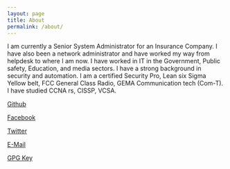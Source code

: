 ```yaml
---
layout: page
title: About
permalink: /about/
---
```

I am currently a Senior System Administrator for an Insurance Company. I have also been a network administrator and have worked my way from helpdesk to where I am now. I have worked in IT in the Government, Public safety, Education, and media sectors. I have a strong background in security and automation. I am a certified Security Pro, Lean six Sigma Yellow belt, FCC General Class Radio, GEMA Communication tech (Com-T). I have studied CCNA rs, CISSP, VCSA. 


<a href="https://www.github.com/mattlparker"><i class='fab fa-github'></i> Github</a>


<a href="https://www.facebook.com/MLParker1"><i class='fab fa-facebook'></i> Facebook</a>

<a href="https://twitter.com/MLParker1"><i class='fab fa-twitter'></i> Twitter</a>

<a href="mailto:mlparker1@gmail.com"><i class='fas fa-at'></i> E-Mail</a> 

<a href="https://www.github.com/mattlparker.gpg"><i class='fas fa-lock'></i> GPG Key</a>